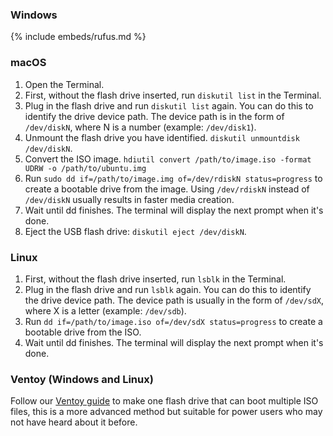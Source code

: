 ### Windows

{% include embeds/rufus.md %}

### macOS

1. Open the Terminal.
2. First, without the flash drive inserted, run `diskutil list` in the Terminal.
3. Plug in the flash drive and run `diskutil list` again. You can do this to identify the drive device path. The device path is in the form of `/dev/diskN`, where N is a number (example: `/dev/disk1`).
4. Unmount the flash drive you have identified. `diskutil unmountdisk /dev/diskN`.
5. Convert the ISO image. `hdiutil convert /path/to/image.iso -format UDRW -o /path/to/ubuntu.img`
6. Run `sudo dd if=/path/to/image.img of=/dev/rdiskN status=progress` to create a bootable drive from the image. Using `/dev/rdiskN` instead of `/dev/diskN` usually results in faster media creation.
7. Wait until dd finishes. The terminal will display the next prompt when it's done.
8. Eject the USB flash drive: `diskutil eject /dev/diskN`.

### Linux

1. First, without the flash drive inserted, run `lsblk` in the Terminal.
2. Plug in the flash drive and run `lsblk` again. You can do this to identify the drive device path. The device path is usually in the form of `/dev/sdX`, where X is a letter (example: `/dev/sdb`).
4. Run `dd if=/path/to/image.iso of=/dev/sdX status=progress` to create a bootable drive from the ISO.
5. Wait until dd finishes. The terminal will display the next prompt when it's done.

### Ventoy (Windows and Linux)

Follow our [Ventoy guide](/docs/guides/ventoy) to make one flash drive that can boot multiple ISO files, this is a more advanced method but suitable for power users who may not have heard about it before.

